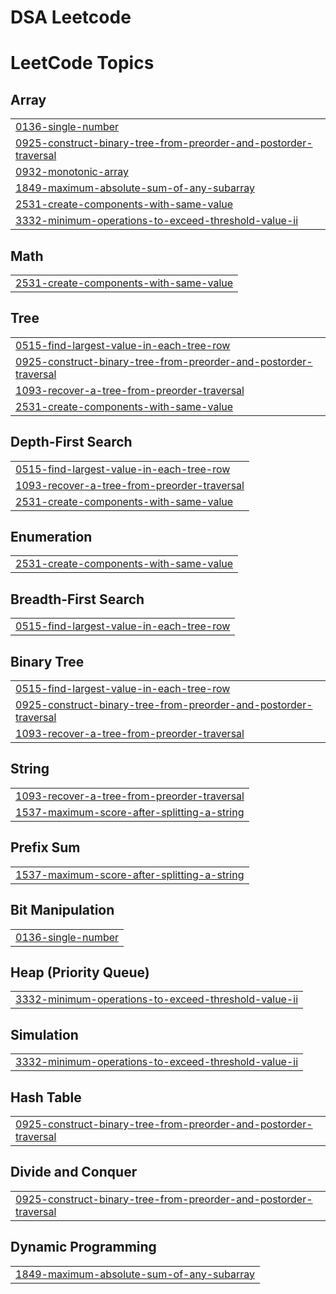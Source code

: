 # DSA Leetcode

<!---LeetCode Topics Start-->
# LeetCode Topics
## Array
|  |
| ------- |
| [0136-single-number](https://github.com/PratikshaD45/DSALeetcode/tree/master/0136-single-number) |
| [0925-construct-binary-tree-from-preorder-and-postorder-traversal](https://github.com/PratikshaD45/DSALeetcode/tree/master/0925-construct-binary-tree-from-preorder-and-postorder-traversal) |
| [0932-monotonic-array](https://github.com/PratikshaD45/DSALeetcode/tree/master/0932-monotonic-array) |
| [1849-maximum-absolute-sum-of-any-subarray](https://github.com/PratikshaD45/DSALeetcode/tree/master/1849-maximum-absolute-sum-of-any-subarray) |
| [2531-create-components-with-same-value](https://github.com/PratikshaD45/DSALeetcode/tree/master/2531-create-components-with-same-value) |
| [3332-minimum-operations-to-exceed-threshold-value-ii](https://github.com/PratikshaD45/DSALeetcode/tree/master/3332-minimum-operations-to-exceed-threshold-value-ii) |
## Math
|  |
| ------- |
| [2531-create-components-with-same-value](https://github.com/PratikshaD45/DSALeetcode/tree/master/2531-create-components-with-same-value) |
## Tree
|  |
| ------- |
| [0515-find-largest-value-in-each-tree-row](https://github.com/PratikshaD45/DSALeetcode/tree/master/0515-find-largest-value-in-each-tree-row) |
| [0925-construct-binary-tree-from-preorder-and-postorder-traversal](https://github.com/PratikshaD45/DSALeetcode/tree/master/0925-construct-binary-tree-from-preorder-and-postorder-traversal) |
| [1093-recover-a-tree-from-preorder-traversal](https://github.com/PratikshaD45/DSALeetcode/tree/master/1093-recover-a-tree-from-preorder-traversal) |
| [2531-create-components-with-same-value](https://github.com/PratikshaD45/DSALeetcode/tree/master/2531-create-components-with-same-value) |
## Depth-First Search
|  |
| ------- |
| [0515-find-largest-value-in-each-tree-row](https://github.com/PratikshaD45/DSALeetcode/tree/master/0515-find-largest-value-in-each-tree-row) |
| [1093-recover-a-tree-from-preorder-traversal](https://github.com/PratikshaD45/DSALeetcode/tree/master/1093-recover-a-tree-from-preorder-traversal) |
| [2531-create-components-with-same-value](https://github.com/PratikshaD45/DSALeetcode/tree/master/2531-create-components-with-same-value) |
## Enumeration
|  |
| ------- |
| [2531-create-components-with-same-value](https://github.com/PratikshaD45/DSALeetcode/tree/master/2531-create-components-with-same-value) |
## Breadth-First Search
|  |
| ------- |
| [0515-find-largest-value-in-each-tree-row](https://github.com/PratikshaD45/DSALeetcode/tree/master/0515-find-largest-value-in-each-tree-row) |
## Binary Tree
|  |
| ------- |
| [0515-find-largest-value-in-each-tree-row](https://github.com/PratikshaD45/DSALeetcode/tree/master/0515-find-largest-value-in-each-tree-row) |
| [0925-construct-binary-tree-from-preorder-and-postorder-traversal](https://github.com/PratikshaD45/DSALeetcode/tree/master/0925-construct-binary-tree-from-preorder-and-postorder-traversal) |
| [1093-recover-a-tree-from-preorder-traversal](https://github.com/PratikshaD45/DSALeetcode/tree/master/1093-recover-a-tree-from-preorder-traversal) |
## String
|  |
| ------- |
| [1093-recover-a-tree-from-preorder-traversal](https://github.com/PratikshaD45/DSALeetcode/tree/master/1093-recover-a-tree-from-preorder-traversal) |
| [1537-maximum-score-after-splitting-a-string](https://github.com/PratikshaD45/DSALeetcode/tree/master/1537-maximum-score-after-splitting-a-string) |
## Prefix Sum
|  |
| ------- |
| [1537-maximum-score-after-splitting-a-string](https://github.com/PratikshaD45/DSALeetcode/tree/master/1537-maximum-score-after-splitting-a-string) |
## Bit Manipulation
|  |
| ------- |
| [0136-single-number](https://github.com/PratikshaD45/DSALeetcode/tree/master/0136-single-number) |
## Heap (Priority Queue)
|  |
| ------- |
| [3332-minimum-operations-to-exceed-threshold-value-ii](https://github.com/PratikshaD45/DSALeetcode/tree/master/3332-minimum-operations-to-exceed-threshold-value-ii) |
## Simulation
|  |
| ------- |
| [3332-minimum-operations-to-exceed-threshold-value-ii](https://github.com/PratikshaD45/DSALeetcode/tree/master/3332-minimum-operations-to-exceed-threshold-value-ii) |
## Hash Table
|  |
| ------- |
| [0925-construct-binary-tree-from-preorder-and-postorder-traversal](https://github.com/PratikshaD45/DSALeetcode/tree/master/0925-construct-binary-tree-from-preorder-and-postorder-traversal) |
## Divide and Conquer
|  |
| ------- |
| [0925-construct-binary-tree-from-preorder-and-postorder-traversal](https://github.com/PratikshaD45/DSALeetcode/tree/master/0925-construct-binary-tree-from-preorder-and-postorder-traversal) |
## Dynamic Programming
|  |
| ------- |
| [1849-maximum-absolute-sum-of-any-subarray](https://github.com/PratikshaD45/DSALeetcode/tree/master/1849-maximum-absolute-sum-of-any-subarray) |
<!---LeetCode Topics End-->